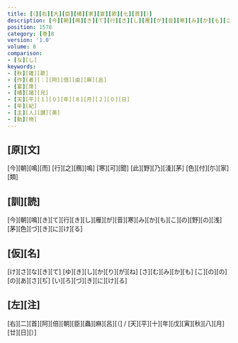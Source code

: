 ```yaml
---
title: [（][右][大][臣][橘][家][宴][歌][七][首][）]
description: [今][朝][鳴][き][て][行][き][し][雁][が][音][寒][み][か][も][こ][の][野][の][浅][茅][色][づ][き][に][け][る]
position: 1578
category: [巻]8
version: '1.0'
volume: 8
comparison:
- [な][し]
keywords:
- [秋][雑][歌]
- [作][者][：][阿][倍][虫][麻][呂]
- [宴][席]
- [橘][諸][兄]
- [天][平][１][０][年][８][月][２][０][日]
- [年][紀]
- [主][人][讃][美]
- [動][物]
---
```


## [原][文]

[今][朝][鳴][而] [行][之][鴈][鳴] [寒][可][聞] [此][野][乃][淺][茅] [色][付][尓][家][類]

## [訓][読]

[今][朝][鳴][き][て][行][き][し][雁][が][音][寒][み][か][も][こ][の][野][の][浅][茅][色][づ][き][に][け][る]

## [仮][名]

[け][さ][な][き][て] [ゆ][き][し][か][り][が][ね] [さ][む][み][か][も] [こ][の][の][の][あ][さ][ぢ] [い][ろ][づ][き][に][け][る]

## [左][注]

[右][二][首][阿][倍][朝][臣][蟲][麻][呂][（] / [天][平][十][年][戊][寅][秋][八][月][廿][日][）]
